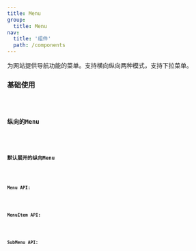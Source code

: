 ```yaml
---
title: Menu
group:
  title: Menu
nav:
  title: '组件'
  path: /components
---
```


为网站提供导航功能的菜单。支持横向纵向两种模式，支持下拉菜单。

### 基础使用

<code src="./demos/menuWithDefault.tsx" />

### 纵向的Menu

<code src="./demos/menuWithSubMenus.tsx" />

### 默认展开的纵向Menu

<code src="./demos/menuWithOpenSubMenus.tsx" />

### Menu API:

<API src="./menu.tsx" hideTitle></API>

### MenuItem API:

<API src="./menuItem.tsx" hideTitle></API>

### SubMenu API:

<API src="./subMenu.tsx" hideTitle></API>
